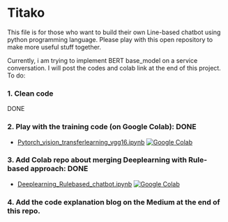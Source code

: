 # Titako
This file is for those who want to build their own Line-based chatbot using python programming language. Please play with this open repository to make more useful stuff together.

Currently, i am trying to implement BERT base_model on a service conversation. I will post the codes and colab link at the end of this project. 
 To do:
### 1. Clean code

DONE

### 2. Play with the training code (on Google Colab): DONE

- [Pytorch_vision_transferlearning_vgg16.ipynb](https://colab.research.google.com/drive/1G8DdUfmcpAEEdp4hc1GysumJs3fEsMq2)  [![Google Colab](https://colab.research.google.com/assets/colab-badge.svg)](https://colab.research.google.com/drive/1G8DdUfmcpAEEdp4hc1GysumJs3fEsMq2)


### 3. Add Colab repo about merging Deeplearning with Rule-based approach: DONE

- [Deeplearning_Rulebased_chatbot.ipynb](https://colab.research.google.com/drive/1fjs_ILra0PC3jUYXYbiHD4gK0s9mk6_i?usp=sharing)  [![Google Colab](https://colab.research.google.com/assets/colab-badge.svg)](https://colab.research.google.com/drive/1fjs_ILra0PC3jUYXYbiHD4gK0s9mk6_i?usp=sharing)

### 4. Add the code explanation blog on the Medium at the end of this repo.

